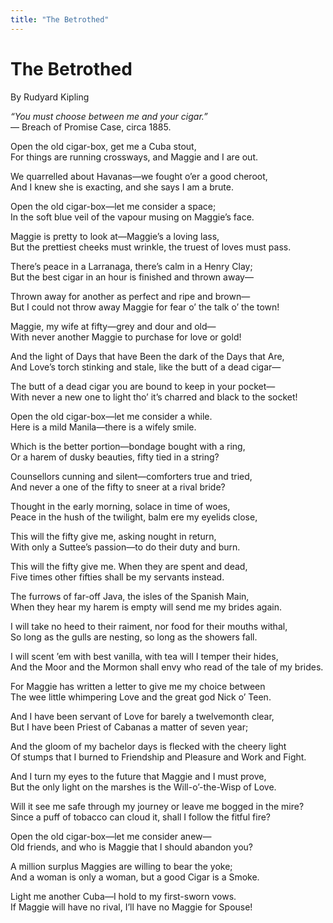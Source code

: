 ```yaml
---
title: "The Betrothed"
---
```


# The Betrothed

By Rudyard Kipling 

*“You must choose between me and your cigar.”*  
— Breach of Promise Case, circa 1885.  

Open the old cigar-box, get me a Cuba stout,  
For things are running crossways, and Maggie and I are out.  

We quarrelled about Havanas—we fought o’er a good cheroot,  
And I knew she is exacting, and she says I am a brute.  

Open the old cigar-box—let me consider a space;  
In the soft blue veil of the vapour musing on Maggie’s face.  

Maggie is pretty to look at—Maggie’s a loving lass,  
But the prettiest cheeks must wrinkle, the truest of loves must pass.  

There’s peace in a Larranaga, there’s calm in a Henry Clay;  
But the best cigar in an hour is finished and thrown away—  

Thrown away for another as perfect and ripe and brown—  
But I could not throw away Maggie for fear o’ the talk o’ the town!  

Maggie, my wife at fifty—grey and dour and old—  
With never another Maggie to purchase for love or gold!  

And the light of Days that have Been the dark of the Days that Are,  
And Love’s torch stinking and stale, like the butt of a dead cigar—  

The butt of a dead cigar you are bound to keep in your pocket—  
With never a new one to light tho’ it’s charred and black to the socket!  

Open the old cigar-box—let me consider a while.  
Here is a mild Manila—there is a wifely smile.  

Which is the better portion—bondage bought with a ring,  
Or a harem of dusky beauties, fifty tied in a string?  

Counsellors cunning and silent—comforters true and tried,  
And never a one of the fifty to sneer at a rival bride?  

Thought in the early morning, solace in time of woes,  
Peace in the hush of the twilight, balm ere my eyelids close,  

This will the fifty give me, asking nought in return,  
With only a Suttee’s passion—to do their duty and burn.  

This will the fifty give me. When they are spent and dead,  
Five times other fifties shall be my servants instead.  

The furrows of far-off Java, the isles of the Spanish Main,  
When they hear my harem is empty will send me my brides again.  

I will take no heed to their raiment, nor food for their mouths withal,  
So long as the gulls are nesting, so long as the showers fall.  

I will scent ’em with best vanilla, with tea will I temper their hides,  
And the Moor and the Mormon shall envy who read of the tale of my brides.  

For Maggie has written a letter to give me my choice between  
The wee little whimpering Love and the great god Nick o’ Teen.  

And I have been servant of Love for barely a twelvemonth clear,  
But I have been Priest of Cabanas a matter of seven year;  

And the gloom of my bachelor days is flecked with the cheery light  
Of stumps that I burned to Friendship and Pleasure and Work and Fight.  

And I turn my eyes to the future that Maggie and I must prove,  
But the only light on the marshes is the Will-o’-the-Wisp of Love.  

Will it see me safe through my journey or leave me bogged in the mire?  
Since a puff of tobacco can cloud it, shall I follow the fitful fire?  

Open the old cigar-box—let me consider anew—  
Old friends, and who is Maggie that I should abandon you?  

A million surplus Maggies are willing to bear the yoke;  
And a woman is only a woman, but a good Cigar is a Smoke.  

Light me another Cuba—I hold to my first-sworn vows.  
If Maggie will have no rival, I’ll have no Maggie for Spouse!   
